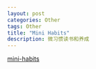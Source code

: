 ```yaml
---
layout: post
categories: Other
tags: Other
title: "Mini Habits"
description: 微习惯读书和养成
---
```


[mini-habits](https://book.douban.com/subject/26877306/)


